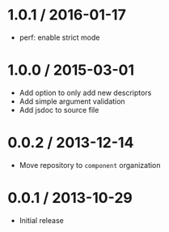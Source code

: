 1.0.1 / 2016-01-17
====

  * perf: enable strict mode

1.0.0 / 2015-03-01
====

  * Add option to only add new descriptors
  * Add simple argument validation
  * Add jsdoc to source file

0.0.2 / 2013-12-14
====

  * Move repository to `component` organization

0.0.1 / 2013-10-29
====

  * Initial release
